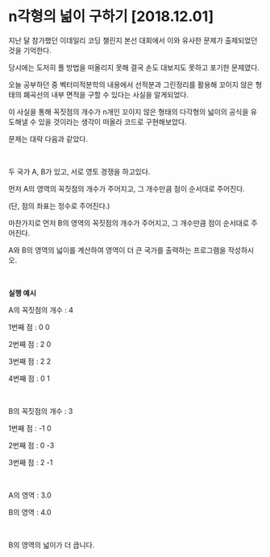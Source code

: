 # n각형의 넒이 구하기 [2018.12.01]

지난 달 참가했던 이데일리 코딩 챌린지 본선 대회에서 이와 유사한 문제가 출제되었던 것을 기억한다.

당시에는 도저히 풀 방법을 떠올리지 못해 결국 손도 대보지도 못하고 포기한 문제였다.

오늘 공부하던 중 벡터미적분학의 내용에서 선적분과 그린정리를 활용해 꼬이지 않은 형태의 폐곡선의 내부 면적을 구할 수 있다는 사실을 알게되었다.

이 사실을 통해 꼭짓점의 개수가 n개인 꼬이지 않은 형태의 다각형의 넓이의 공식을 유도해낼 수 있을 것이라는 생각이 떠올라 코드로 구현해보았다.

문제는 대략 다음과 같았다.

<br>

두 국가 A, B가 있고, 서로 영토 경쟁을 하고있다. 

먼저 A의 영역의 꼭짓점의 개수가 주어지고, 그 개수만큼 점이 순서대로 주어진다.

(단, 점의 좌표는 정수로 주어진다.)

마찬가지로 먼저 B의 영역의 꼭짓점의 개수가 주어지고, 그 개수만큼 점이 순서대로 주어진다.

A와 B의 영역의 넓이를 계산하여 영역이 더 큰 국가를 출력하는 프로그램을 작성하시오.

<br>

**실행 예시**

A의 꼭짓점의 개수 : 4

1번째 점 : 0 0

2번째 점 : 2 0

3번째 점 : 2 2

4번째 점 : 0 1

<br>

B의 꼭짓점의 개수 : 3

1번째 점 : -1 0

2번째 점 : 0 -3

3번째 점 : 2 -1

<br>

A의 영역 : 3.0

B의 영역 : 4.0

<br>

B의 영역의 넓이가 더 큽니다.



